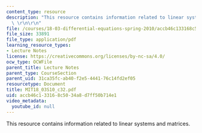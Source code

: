 ```yaml
---
content_type: resource
description: "This resource contains information related to linear systems and matrices.\
  \ \r\n\r\n"
file: /courses/18-03-differential-equations-spring-2010/accb46c133168c5034a8d7ff50b714e1_MIT18_03S10_c32.pdf
file_size: 33891
file_type: application/pdf
learning_resource_types:
- Lecture Notes
license: https://creativecommons.org/licenses/by-nc-sa/4.0/
ocw_type: OCWFile
parent_title: Lecture Notes
parent_type: CourseSection
parent_uid: 31ca35fc-ab40-f2e5-4441-76c14fd2ef05
resourcetype: Document
title: MIT18_03S10_c32.pdf
uid: accb46c1-3316-8c50-34a8-d7ff50b714e1
video_metadata:
  youtube_id: null
---
```

This resource contains information related to linear systems and matrices. 


